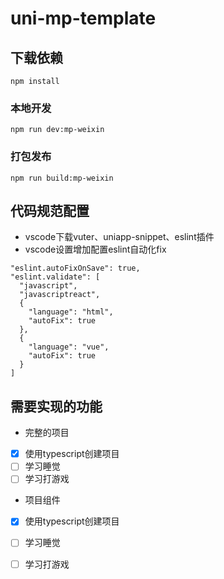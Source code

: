 # uni-mp-template

## 下载依赖
```
npm install
```

### 本地开发
```
npm run dev:mp-weixin
```

### 打包发布
```
npm run build:mp-weixin
```

## 代码规范配置

* vscode下载vuter、uniapp-snippet、eslint插件
* vscode设置增加配置eslint自动化fix
```
"eslint.autoFixOnSave": true,
"eslint.validate": [
  "javascript",
  "javascriptreact",
  {
    "language": "html",
    "autoFix": true
  },
  {
    "language": "vue",
    "autoFix": true
  }
]
```

## 需要实现的功能

- 完整的项目
- [x] 使用typescript创建项目 
- [ ] 学习睡觉
- [ ] 学习打游戏

- 项目组件
- [x] 使用typescript创建项目 
- [ ] 学习睡觉
- [ ] 学习打游戏


